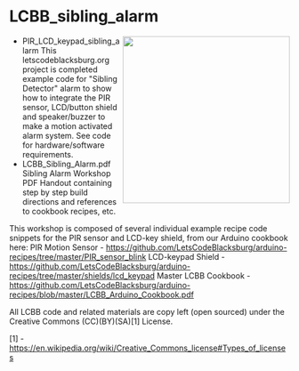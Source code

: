 # LCBB_sibling_alarm
<IMG src=http://theweeks.org/tmp/PICS/LCBB/LCBB_Sibling-Alarm_1024.jpg width=300 align=right>
  
* PIR_LCD_keypad_sibling_alarm
This letscodeblacksburg.org project is completed example code for "Sibling Detector" 
alarm to show how to integrate the PIR sensor, LCD/button shield and speaker/buzzer 
to make a motion activated alarm system. See code for hardware/software requirements.
* LCBB_Sibling_Alarm.pdf
Sibling Alarm Workshop PDF Handout containing step by step build directions and references to cookbook recipes, etc.	

This workshop is composed of several individual example recipe code snippets for the PIR sensor and LCD-key shield, from our Arduino cookbook here:
PIR Motion Sensor - https://github.com/LetsCodeBlacksburg/arduino-recipes/tree/master/PIR_sensor_blink
LCD-keypad Shield - https://github.com/LetsCodeBlacksburg/arduino-recipes/tree/master/shields/lcd_keypad
Master LCBB Cookbook - https://github.com/LetsCodeBlacksburg/arduino-recipes/blob/master/LCBB_Arduino_Cookbook.pdf

All LCBB code and related materials are copy left (open sourced) under the Creative Commons (CC)(BY)(SA)[1] License.

[1] - https://en.wikipedia.org/wiki/Creative_Commons_license#Types_of_licenses
